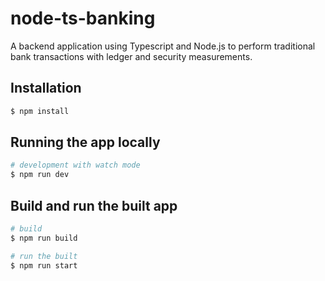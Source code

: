 # node-ts-banking

A backend application using Typescript and Node.js to perform traditional bank transactions with ledger and security measurements.

## Installation

```bash
$ npm install
```

## Running the app locally

```bash
# development with watch mode
$ npm run dev
```

## Build and run the built app

```bash
# build
$ npm run build

# run the built
$ npm run start
```
